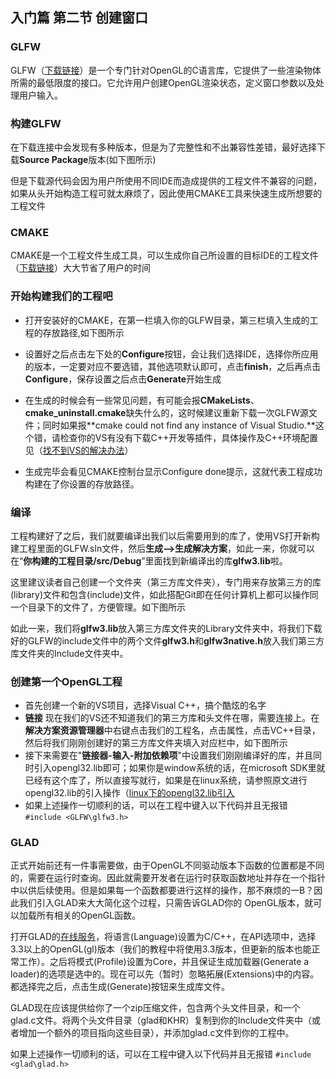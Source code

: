 ## 入门篇 第二节 创建窗口 ##

### GLFW ###

GLFW（[下载链接](http://www.glfw.org/download.html)）是一个专门针对OpenGL的C语言库，它提供了一些渲染物体所需的最低限度的接口。它允许用户创建OpenGL渲染状态，定义窗口参数以及处理用户输入。

### 构建GLFW ###

在下载连接中会发现有多种版本，但是为了完整性和不出兼容性差错，最好选择下载**Source Package**版本(如下图所示)

但是下载源代码会因为用户所使用不同IDE而造成提供的工程文件不兼容的问题，如果从头开始构造工程可就太麻烦了，因此使用CMAKE工具来快速生成所想要的工程文件

### CMAKE ###

CMAKE是一个工程文件生成工具，可以生成你自己所设置的目标IDE的工程文件（[下载链接](http://www.cmake.org/cmake/resources/software.html)）大大节省了用户的时间

### 开始构建我们的工程吧 ###

- 打开安装好的CMAKE，在第一栏填入你的GLFW目录，第三栏填入生成的工程的存放路径,如下图所示

- 设置好之后点击左下处的**Configure**按钮，会让我们选择IDE，选择你所应用的版本，一定要对应不要选错，其他选项默认即可，点击**finish**，之后再点击**Configure**，保存设置之后点击**Generate**开始生成
- 在生成的时候会有一些常见问题，有可能会报**CMakeLists**、**cmake_uninstall.cmake**缺失什么的，这时候建议重新下载一次GLFW源文件；同时如果报**cmake could not find any instance of Visual Studio.**这个错，请检查你的VS有没有下载C++开发等插件，具体操作及C++环境配置见（[找不到VS的解决办法](https://blog.csdn.net/diaodaa/article/details/106122943)）
- 生成完毕会看见CMAKE控制台显示Configure done提示，这就代表工程成功构建在了你设置的存放路径。

### 编译 ###

工程构建好了之后，我们就要编译出我们以后需要用到的库了，使用VS打开新构建工程里面的GLFW.sln文件，然后**生成-->生成解决方案**，如此一来，你就可以在“**你构建的工程目录/src/Debug**”里面找到新编译出的库**glfw3.lib**啦。

这里建议读者自己创建一个文件夹（第三方库文件夹），专门用来存放第三方的库(library)文件和包含(include)文件，如此搭配Git即在任何计算机上都可以操作同一个目录下的文件了，方便管理。如下图所示

如此一来，我们将**glfw3.lib**放入第三方库文件夹的Library文件夹中，将我们下载好的GLFW的include文件中的两个文件**glfw3.h**和**glfw3native.h**放入我们第三方库文件夹的Include文件夹中。

### 创建第一个OpenGL工程 ###

- 首先创建一个新的VS项目，选择Visual C++，搞个酷炫的名字
- **链接** 现在我们的VS还不知道我们的第三方库和头文件在哪，需要连接上。在**解决方案资源管理器**中右键点击我们的工程名，点击属性，点击VC++目录，然后将我们刚刚创建好的第三方库文件夹填入对应栏中，如下图所示
- 接下来需要在"**链接器-输入-附加依赖项**"中设置我们刚刚编译好的库，并且同时引入opengl32.lib即可；如果你是window系统的话，在microsoft SDK里就已经有这个库了，所以直接写就行，如果是在linux系统，请参照原文进行opengl32.lib的引入操作（[linux下的opengl32.lib引入](https://learnopengl.com/Getting-started/Creating-a-window）)
- 如果上述操作一切顺利的话，可以在工程中键入以下代码并且无报错
`#include <GLFW\glfw3.h>`

### GLAD ###

正式开始前还有一件事需要做，由于OpenGL不同驱动版本下函数的位置都是不同的，需要在运行时查询。因此就需要开发者在运行时获取函数地址并存在一个指针中以供后续使用。但是如果每一个函数都要进行这样的操作，那不麻烦的一B？因此我们引入GLAD来大大简化这个过程，只需告诉GLAD你的 OpenGL版本，就可以加载所有相关的OpenGL函数。

打开GLAD的[在线服务](http://glad.dav1d.de/)，将语言(Language)设置为C/C++，在API选项中，选择3.3以上的OpenGL(gl)版本（我们的教程中将使用3.3版本，但更新的版本也能正常工作）。之后将模式(Profile)设置为Core，并且保证生成加载器(Generate a loader)的选项是选中的。现在可以先（暂时）忽略拓展(Extensions)中的内容。都选择完之后，点击生成(Generate)按钮来生成库文件。

GLAD现在应该提供给你了一个zip压缩文件，包含两个头文件目录，和一个glad.c文件。将两个头文件目录（glad和KHR）复制到你的Include文件夹中（或者增加一个额外的项目指向这些目录），并添加glad.c文件到你的工程中。

如果上述操作一切顺利的话，可以在工程中键入以下代码并且无报错
`#include <glad\glad.h>`